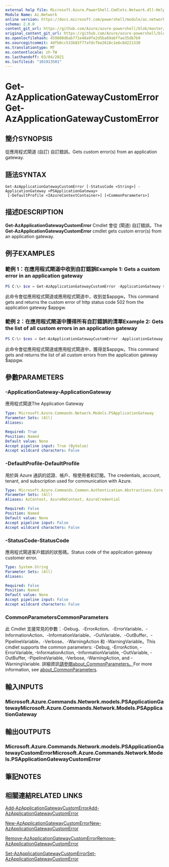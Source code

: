 ```yaml
---
external help file: Microsoft.Azure.PowerShell.Cmdlets.Network.dll-Help.xml
Module Name: Az.Network
online version: https://docs.microsoft.com/powershell/module/az.network/get-azapplicationgatewaycustomerror
schema: 2.0.0
content_git_url: https://github.com/Azure/azure-powershell/blob/master/src/Network/Network/help/Get-AzApplicationGatewayCustomError.md
original_content_git_url: https://github.com/Azure/azure-powershell/blob/master/src/Network/Network/help/Get-AzApplicationGatewayCustomError.md
ms.openlocfilehash: 459880d6ab771e48a9fe2d5ba69abffae35db7b9
ms.sourcegitcommit: 4dfb0cc533b83f77afdcfbe2618c1e6c8d221330
ms.translationtype: MT
ms.contentlocale: zh-TW
ms.lasthandoff: 03/04/2021
ms.locfileid: "101913501"
---
```

# <span data-ttu-id="b4285-101">Get-AzApplicationGatewayCustomError</span><span class="sxs-lookup"><span data-stu-id="b4285-101">Get-AzApplicationGatewayCustomError</span></span>

## <span data-ttu-id="b4285-102">簡介</span><span class="sxs-lookup"><span data-stu-id="b4285-102">SYNOPSIS</span></span>
<span data-ttu-id="b4285-103">從應用程式閘道 (自訂) 自訂錯誤。</span><span class="sxs-lookup"><span data-stu-id="b4285-103">Gets custom error(s) from an application gateway.</span></span>

## <span data-ttu-id="b4285-104">語法</span><span class="sxs-lookup"><span data-stu-id="b4285-104">SYNTAX</span></span>

```
Get-AzApplicationGatewayCustomError [-StatusCode <String>] -ApplicationGateway <PSApplicationGateway>
 [-DefaultProfile <IAzureContextContainer>] [<CommonParameters>]
```

## <span data-ttu-id="b4285-105">描述</span><span class="sxs-lookup"><span data-stu-id="b4285-105">DESCRIPTION</span></span>
<span data-ttu-id="b4285-106">**Get-AzApplicationGatewayCustomError** Cmdlet 會從 (閘道) 自訂錯誤。</span><span class="sxs-lookup"><span data-stu-id="b4285-106">The **Get-AzApplicationGatewayCustomError** cmdlet gets custom error(s) from an application gateway.</span></span>

## <span data-ttu-id="b4285-107">例子</span><span class="sxs-lookup"><span data-stu-id="b4285-107">EXAMPLES</span></span>

### <span data-ttu-id="b4285-108">範例 1：在應用程式閘道中收到自訂錯誤</span><span class="sxs-lookup"><span data-stu-id="b4285-108">Example 1: Gets a custom error in an application gateway</span></span>
```powershell
PS C:\> $ce = Get-AzApplicationGatewayCustomError -ApplicationGateway $appgw -StatusCode HttpStatus502
```

<span data-ttu-id="b4285-109">此命令會從應用程式閘道或應用程式閘道中，收到並$appgw。</span><span class="sxs-lookup"><span data-stu-id="b4285-109">This command gets and returns the custom error of http status code 502 from the application gateway $appgw.</span></span>

### <span data-ttu-id="b4285-110">範例 2：在應用程式閘道中獲得所有自訂錯誤的清單</span><span class="sxs-lookup"><span data-stu-id="b4285-110">Example 2: Gets the list of all custom errors in an application gateway</span></span>
```powershell
PS C:\> $ces = Get-AzApplicationGatewayCustomError -ApplicationGateway $appgw
```

<span data-ttu-id="b4285-111">此命令會從應用程式閘道或應用程式閘道中，獲得並$appgw。</span><span class="sxs-lookup"><span data-stu-id="b4285-111">This command gets and returns the list of all custom errors from the application gateway $appgw.</span></span>

## <span data-ttu-id="b4285-112">參數</span><span class="sxs-lookup"><span data-stu-id="b4285-112">PARAMETERS</span></span>

### <span data-ttu-id="b4285-113">-ApplicationGateway</span><span class="sxs-lookup"><span data-stu-id="b4285-113">-ApplicationGateway</span></span>
<span data-ttu-id="b4285-114">應用程式閘道</span><span class="sxs-lookup"><span data-stu-id="b4285-114">The Application Gateway</span></span>

```yaml
Type: Microsoft.Azure.Commands.Network.Models.PSApplicationGateway
Parameter Sets: (All)
Aliases:

Required: True
Position: Named
Default value: None
Accept pipeline input: True (ByValue)
Accept wildcard characters: False
```

### <span data-ttu-id="b4285-115">-DefaultProfile</span><span class="sxs-lookup"><span data-stu-id="b4285-115">-DefaultProfile</span></span>
<span data-ttu-id="b4285-116">用於與 Azure 通訊的認證、帳戶、租使用者和訂閱。</span><span class="sxs-lookup"><span data-stu-id="b4285-116">The credentials, account, tenant, and subscription used for communication with Azure.</span></span>

```yaml
Type: Microsoft.Azure.Commands.Common.Authentication.Abstractions.Core.IAzureContextContainer
Parameter Sets: (All)
Aliases: AzContext, AzureRmContext, AzureCredential

Required: False
Position: Named
Default value: None
Accept pipeline input: False
Accept wildcard characters: False
```

### <span data-ttu-id="b4285-117">-StatusCode</span><span class="sxs-lookup"><span data-stu-id="b4285-117">-StatusCode</span></span>
<span data-ttu-id="b4285-118">應用程式閘道客戶錯誤的狀態碼。</span><span class="sxs-lookup"><span data-stu-id="b4285-118">Status code of the application gateway customer error.</span></span>

```yaml
Type: System.String
Parameter Sets: (All)
Aliases:

Required: False
Position: Named
Default value: None
Accept pipeline input: False
Accept wildcard characters: False
```

### <span data-ttu-id="b4285-119">CommonParameters</span><span class="sxs-lookup"><span data-stu-id="b4285-119">CommonParameters</span></span>
<span data-ttu-id="b4285-120">此 Cmdlet 支援常見的參數：-Debug、-ErrorAction、-ErrorVariable、-InformationAction、-InformationVariable、-OutVariable、-OutBuffer、-PipelineVariable、-Verbose、-WarningAction 和 -WarningVariable。</span><span class="sxs-lookup"><span data-stu-id="b4285-120">This cmdlet supports the common parameters: -Debug, -ErrorAction, -ErrorVariable, -InformationAction, -InformationVariable, -OutVariable, -OutBuffer, -PipelineVariable, -Verbose, -WarningAction, and -WarningVariable.</span></span> <span data-ttu-id="b4285-121">詳細資訊[請參閱about_CommonParameters。](http://go.microsoft.com/fwlink/?LinkID=113216)</span><span class="sxs-lookup"><span data-stu-id="b4285-121">For more information, see [about_CommonParameters](http://go.microsoft.com/fwlink/?LinkID=113216).</span></span>

## <span data-ttu-id="b4285-122">輸入</span><span class="sxs-lookup"><span data-stu-id="b4285-122">INPUTS</span></span>

### <span data-ttu-id="b4285-123">Microsoft.Azure.Commands.Network.models.PSApplicationGateway</span><span class="sxs-lookup"><span data-stu-id="b4285-123">Microsoft.Azure.Commands.Network.Models.PSApplicationGateway</span></span>

## <span data-ttu-id="b4285-124">輸出</span><span class="sxs-lookup"><span data-stu-id="b4285-124">OUTPUTS</span></span>

### <span data-ttu-id="b4285-125">Microsoft.Azure.Commands.Network.models.PSApplicationGatewayCustomError</span><span class="sxs-lookup"><span data-stu-id="b4285-125">Microsoft.Azure.Commands.Network.Models.PSApplicationGatewayCustomError</span></span>

## <span data-ttu-id="b4285-126">筆記</span><span class="sxs-lookup"><span data-stu-id="b4285-126">NOTES</span></span>

## <span data-ttu-id="b4285-127">相關連結</span><span class="sxs-lookup"><span data-stu-id="b4285-127">RELATED LINKS</span></span>

[<span data-ttu-id="b4285-128">Add-AzApplicationGatewayCustomError</span><span class="sxs-lookup"><span data-stu-id="b4285-128">Add-AzApplicationGatewayCustomError</span></span>](./Add-AzApplicationGatewayCustomError.md)

[<span data-ttu-id="b4285-129">New-AzApplicationGatewayCustomError</span><span class="sxs-lookup"><span data-stu-id="b4285-129">New-AzApplicationGatewayCustomError</span></span>](./New-AzApplicationGatewayCustomError.md)

[<span data-ttu-id="b4285-130">Remove-AzApplicationGatewayCustomError</span><span class="sxs-lookup"><span data-stu-id="b4285-130">Remove-AzApplicationGatewayCustomError</span></span>](./Remove-AzApplicationGatewayCustomError.md)

[<span data-ttu-id="b4285-131">Set-AzApplicationGatewayCustomError</span><span class="sxs-lookup"><span data-stu-id="b4285-131">Set-AzApplicationGatewayCustomError</span></span>](./Set-AzApplicationGatewayCustomError.md)
